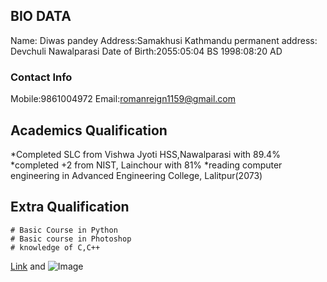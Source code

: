 ## BIO DATA
Name: Diwas pandey
Address:Samakhusi Kathmandu
permanent address: Devchuli Nawalparasi
Date of Birth:2055:05:04 BS
              1998:08:20 AD
              
### Contact Info
  Mobile:9861004972
  Email:romanreign1159@gmail.com
  

## Academics Qualification
   *Completed SLC from Vishwa Jyoti HSS,Nawalparasi with 89.4%
   *completed +2 from NIST, Lainchour with 81%
   *reading computer engineering in Advanced Engineering College, Lalitpur(2073)
   
 ## Extra Qualification
    # Basic Course in Python
    # Basic course in Photoshop
    # knowledge of C,C++
     
 [Link](url) and ![Image](src)
